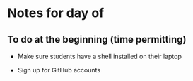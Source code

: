 # Notes for day of

## To do at the beginning (time permitting)

- Make sure students have a shell installed on their laptop

- Sign up for GitHub accounts